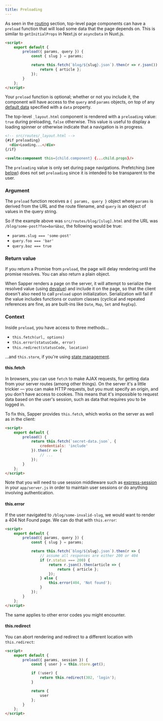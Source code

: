 ```yaml
---
title: Preloading
---
```


As seen in the [routing](guide#routing) section, top-level page components can have a `preload` function that will load some data that the page depends on. This is similar to `getInitialProps` in Next.js or `asyncData` in Nuxt.js.

```html
<script>
	export default {
		preload({ params, query }) {
			const { slug } = params;

			return this.fetch(`blog/${slug}.json`).then(r => r.json()).then(article => {
				return { article };
			});
		}
	};
</script>
```

Your `preload` function is optional; whether or not you include it, the component will have access to the `query` and `params` objects, on top of any [default data](https://v2.svelte.dev/guide#default-data) specified with a `data` property.

The top-level `_layout.html` component is rendered with a `preloading` value: `true` during preloading, `false` otherwise. This value is useful to display a loading spinner or otherwise indicate that a navigation is in progress.

```html
<!-- src/routes/_layout.html -->
{#if preloading}
  <div>Loading...</div>
{/if}

<svelte:component this={child.component} {...child.props}/>
```

The `preloading` value is only set during page navigations. Prefetching (see [below](guide#prefetching)) does not set `preloading` since it is intended to be transparent to the user.

### Argument

The `preload` function receives a `{ params, query }` object where `params` is derived from the URL and the route filename, and `query` is an object of values in the query string.

So if the example above was `src/routes/blog/[slug].html` and the URL was `/blog/some-post?foo=bar&baz`, the following would be true:

* `params.slug === 'some-post'`
* `query.foo === 'bar'`
* `query.baz === true`


### Return value

If you return a Promise from `preload`, the page will delay rendering until the promise resolves. You can also return a plain object.

When Sapper renders a page on the server, it will attempt to serialize the resolved value (using [devalue](https://github.com/Rich-Harris/devalue)) and include it on the page, so that the client doesn't also need to call `preload` upon initialization. Serialization will fail if the value includes functions or custom classes (cyclical and repeated references are fine, as are built-ins like `Date`, `Map`, `Set` and `RegExp`).

### Context

Inside `preload`, you have access to three methods...

* `this.fetch(url, options)`
* `this.error(statusCode, error)`
* `this.redirect(statusCode, location)`

...and `this.store`, if you're using [state management](guide#state-management).


#### this.fetch

In browsers, you can use `fetch` to make AJAX requests, for getting data from your server routes (among other things). On the server it's a little trickier — you can make HTTP requests, but you must specify an origin, and you don't have access to cookies. This means that it's impossible to request data based on the user's session, such as data that requires you to be logged in.

To fix this, Sapper provides `this.fetch`, which works on the server as well as in the client:

```html
<script>
	export default {
		preload() {
			return this.fetch(`secret-data.json`, {
				credentials: 'include'
			}).then(r => {
				// ...
			});
		}
	};
</script>
```

Note that you will need to use session middleware such as [express-session](https://github.com/expressjs/session) in your `app/server.js` in order to maintain user sessions or do anything involving authentication.


#### this.error

If the user navigated to `/blog/some-invalid-slug`, we would want to render a 404 Not Found page. We can do that with `this.error`:

```html
<script>
	export default {
		preload({ params, query }) {
			const { slug } = params;

			return this.fetch(`blog/${slug}.json`).then(r => {
				// assume all responses are either 200 or 404
				if (r.status === 200) {
					return r.json().then(article => {
						return { article };
					});
				} else {
					this.error(404, 'Not found');
				}
			});
		}
	};
</script>
```

The same applies to other error codes you might encounter.


#### this.redirect

You can abort rendering and redirect to a different location with `this.redirect`:

```html
<script>
	export default {
		preload({ params, session }) {
			const { user } = this.store.get();

			if (!user) {
				return this.redirect(302, 'login');
			}

			return {
				user
			};
		}
	};
</script>
```
